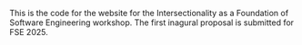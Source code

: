 This is the code for the website for the Intersectionality as a Foundation of Software Engineering workshop. The first inagural proposal is submitted for FSE 2025. 
